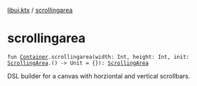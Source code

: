 [libui.ktx](README.md) / [scrollingarea](scrollingarea.md)

# scrollingarea

`fun `[`Container`](-container/README.md)`.scrollingarea(width: Int, height: Int, init: `[`ScrollingArea`](-scrolling-area/README.md)`.() -> Unit = {}): `[`ScrollingArea`](-scrolling-area/README.md)

DSL builder for a canvas with horziontal and vertical scrollbars.
